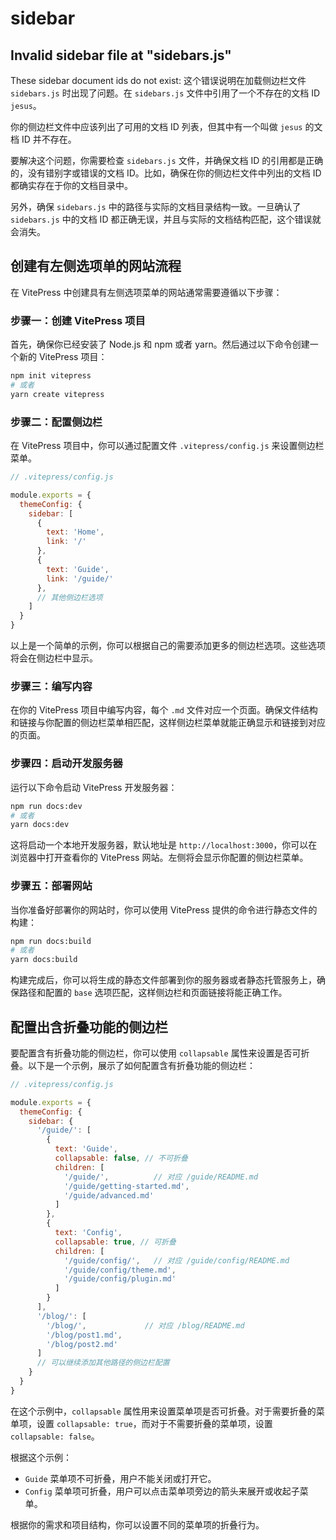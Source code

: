 # sidebar

## Invalid sidebar file at "sidebars.js"

These sidebar document ids do not exist:
这个错误说明在加载侧边栏文件 `sidebars.js` 时出现了问题。在 `sidebars.js` 文件中引用了一个不存在的文档 ID `jesus`。

你的侧边栏文件中应该列出了可用的文档 ID 列表，但其中有一个叫做 `jesus` 的文档 ID 并不存在。

要解决这个问题，你需要检查 `sidebars.js` 文件，并确保文档 ID 的引用都是正确的，没有错别字或错误的文档 ID。比如，确保在你的侧边栏文件中列出的文档 ID 都确实存在于你的文档目录中。

另外，确保 `sidebars.js` 中的路径与实际的文档目录结构一致。一旦确认了 `sidebars.js` 中的文档 ID 都正确无误，并且与实际的文档结构匹配，这个错误就会消失。

## 创建有左侧选项单的网站流程

在 VitePress 中创建具有左侧选项菜单的网站通常需要遵循以下步骤：

### 步骤一：创建 VitePress 项目

首先，确保你已经安装了 Node.js 和 npm 或者 yarn。然后通过以下命令创建一个新的 VitePress 项目：

```bash
npm init vitepress
# 或者
yarn create vitepress
```

### 步骤二：配置侧边栏

在 VitePress 项目中，你可以通过配置文件 `.vitepress/config.js` 来设置侧边栏菜单。

```javascript
// .vitepress/config.js

module.exports = {
  themeConfig: {
    sidebar: [
      {
        text: 'Home',
        link: '/'
      },
      {
        text: 'Guide',
        link: '/guide/'
      },
      // 其他侧边栏选项
    ]
  }
}
```

以上是一个简单的示例，你可以根据自己的需要添加更多的侧边栏选项。这些选项将会在侧边栏中显示。

### 步骤三：编写内容

在你的 VitePress 项目中编写内容，每个 `.md` 文件对应一个页面。确保文件结构和链接与你配置的侧边栏菜单相匹配，这样侧边栏菜单就能正确显示和链接到对应的页面。

### 步骤四：启动开发服务器

运行以下命令启动 VitePress 开发服务器：

```bash
npm run docs:dev
# 或者
yarn docs:dev
```

这将启动一个本地开发服务器，默认地址是 `http://localhost:3000`，你可以在浏览器中打开查看你的 VitePress 网站。左侧将会显示你配置的侧边栏菜单。

### 步骤五：部署网站

当你准备好部署你的网站时，你可以使用 VitePress 提供的命令进行静态文件的构建：

```bash
npm run docs:build
# 或者
yarn docs:build
```

构建完成后，你可以将生成的静态文件部署到你的服务器或者静态托管服务上，确保路径和配置的 `base` 选项匹配，这样侧边栏和页面链接将能正确工作。

## 配置出含折叠功能的侧边栏

要配置含有折叠功能的侧边栏，你可以使用 `collapsable` 属性来设置是否可折叠。以下是一个示例，展示了如何配置含有折叠功能的侧边栏：

```javascript
// .vitepress/config.js

module.exports = {
  themeConfig: {
    sidebar: {
      '/guide/': [
        {
          text: 'Guide',
          collapsable: false, // 不可折叠
          children: [
            '/guide/',          // 对应 /guide/README.md
            '/guide/getting-started.md',
            '/guide/advanced.md'
          ]
        },
        {
          text: 'Config',
          collapsable: true, // 可折叠
          children: [
            '/guide/config/',   // 对应 /guide/config/README.md
            '/guide/config/theme.md',
            '/guide/config/plugin.md'
          ]
        }
      ],
      '/blog/': [
        '/blog/',             // 对应 /blog/README.md
        '/blog/post1.md',
        '/blog/post2.md'
      ]
      // 可以继续添加其他路径的侧边栏配置
    }
  }
}
```

在这个示例中，`collapsable` 属性用来设置菜单项是否可折叠。对于需要折叠的菜单项，设置 `collapsable: true`，而对于不需要折叠的菜单项，设置 `collapsable: false`。

根据这个示例：

- `Guide` 菜单项不可折叠，用户不能关闭或打开它。
- `Config` 菜单项可折叠，用户可以点击菜单项旁边的箭头来展开或收起子菜单。

根据你的需求和项目结构，你可以设置不同的菜单项的折叠行为。
